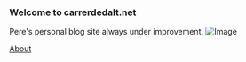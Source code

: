 ### Welcome to carrerdedalt.net
Pere's personal blog site always under improvement.
![Image](./assets/snip_20201223080835.png)

[About](https://carrerdedalt.net/about)
```

